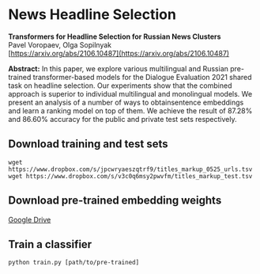 # News Headline Selection

**Transformers for Headline Selection for Russian News Clusters**<br>
Pavel Voropaev, Olga Sopilnyak<br>
[https://arxiv.org/abs/2106.10487](https://arxiv.org/abs/2106.10487)

**Abstract:** In this paper, we explore various multilingual and Russian pre-trained transformer-based models for the Dialogue Evaluation 2021 shared task on headline selection. Our experiments show that the combined approach is superior to individual multilingual and monolingual models. We present an analysis of a number of ways to obtainsentence embeddings and learn a ranking model on top of them. We achieve the result of 87.28% and 86.60% accuracy for the public and private test sets respectively.

## Download training and test sets

    wget https://www.dropbox.com/s/jpcwryaeszqtrf9/titles_markup_0525_urls.tsv
    wget https://www.dropbox.com/s/v3c0q6msy2pwvfm/titles_markup_test.tsv

## Download pre-trained embedding weights

[Google Drive](https://drive.google.com/drive/u/1/folders/1frkNOP1IkHWC7Mq6RnnyFh6YfVdohGo3)

## Train a classifier

    python train.py [path/to/pre-trained]
